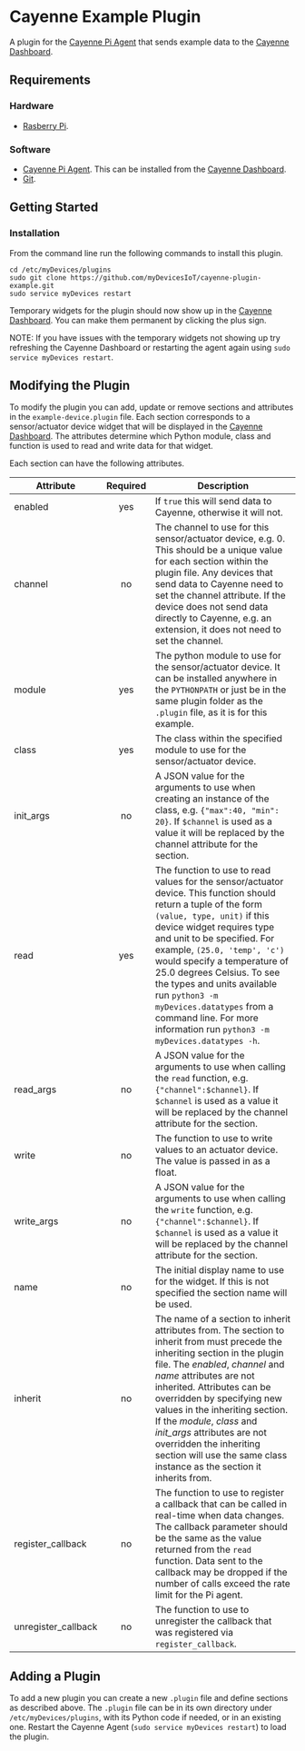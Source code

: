 # Cayenne Example Plugin
A plugin for the [Cayenne Pi Agent](https://github.com/myDevicesIoT/Cayenne-Agent) that sends example data to the [Cayenne Dashboard](https://cayenne.mydevices.com).

## Requirements
### Hardware
* [Rasberry Pi](https://www.raspberrypi.org).

### Software
* [Cayenne Pi Agent](https://github.com/myDevicesIoT/Cayenne-Agent). This can be installed from the [Cayenne Dashboard](https://cayenne.mydevices.com).
* [Git](https://git-scm.com/).

## Getting Started
### Installation
From the command line run the following commands to install this plugin.
```
cd /etc/myDevices/plugins
sudo git clone https://github.com/myDevicesIoT/cayenne-plugin-example.git
sudo service myDevices restart
```
Temporary widgets for the plugin should now show up in the [Cayenne Dashboard](https://cayenne.mydevices.com). You can make them permanent by clicking the plus sign.

NOTE: If you have issues with the temporary widgets not showing up try refreshing the Cayenne Dashboard or restarting the agent again using `sudo service myDevices restart`.

## Modifying the Plugin
To modify the plugin you can add, update or remove sections and attributes in the `example-device.plugin` file. Each section corresponds to a sensor/actuator device widget that will be displayed in the [Cayenne Dashboard](https://cayenne.mydevices.com). The attributes determine which Python module, class and function is used to read and write data for that widget.

Each section can have the following attributes.

| Attribute     | Required      | Description  |
| ------------- |:-------------:| ------------ |
| enabled   | yes | If `true` this will send data to Cayenne, otherwise it will not. |
| channel   | no | The channel to use for this sensor/actuator device, e.g. 0. This should be a unique value for each section within the plugin file. Any devices that send data to Cayenne need to set the channel attribute. If the device does not send data directly to Cayenne, e.g. an extension, it does not need to set the channel. |
| module    | yes | The python module to use for the sensor/actuator device. It can be installed anywhere in the `PYTHONPATH` or just be in the same plugin folder as the `.plugin` file, as it is for this example. |
| class     | yes | The class within the specified module to use for the sensor/actuator device. |
| init_args | no  | A JSON value for the arguments to use when creating an instance of the class, e.g. `{"max":40, "min": 20}`. If `$channel` is used as a value it will be replaced by the channel attribute for the section.|
| read      | yes | The function to use to read values for the sensor/actuator device. This function should return a tuple of the form `(value, type, unit)` if this device widget requires type and unit to be specified. For example, `(25.0, 'temp', 'c')` would specify a temperature of 25.0 degrees Celsius. To see the types and units available run `python3 -m myDevices.datatypes` from a command line. For more information run `python3 -m myDevices.datatypes -h`. |
| read_args | no  | A JSON value for the arguments to use when calling the `read` function, e.g. `{"channel":$channel}`. If `$channel` is used as a value it will be replaced by the channel attribute for the section. |
| write     | no  | The function to use to write values to an actuator device. The value is passed in as a float. |
| write_args | no  | A JSON value for the arguments to use when calling the `write` function, e.g. `{"channel":$channel}`. If `$channel` is used as a value it will be replaced by the channel attribute for the section. |
| name      | no  | The initial display name to use for the widget. If this is not specified the section name will be used. |
| inherit   | no  | The name of a section to inherit attributes from. The section to inherit from must precede the inheriting section in the plugin file. The *enabled*, *channel* and *name* attributes are not inherited. Attributes can be overridden by specifying new values in the inheriting section. If the *module*, *class* and *init_args* attributes are not overridden the inheriting section will use the same class instance as the section it inherits from. |
| register_callback   | no  | The function to use to register a callback that can be called in real-time when data changes. The callback parameter should be the same as the value returned from the `read` function. Data sent to the callback may be dropped if the number of calls exceed the rate limit for the Pi agent. |
| unregister_callback | no  | The function to use to unregister the callback that was registered via `register_callback`. |

## Adding a Plugin
To add a new plugin you can create a new `.plugin` file and define sections as described above. The `.plugin` file can be in its own directory under `/etc/myDevices/plugins`, with its Python code if needed, or in an existing one. Restart the Cayenne Agent (`sudo service myDevices restart`) to load the plugin.
